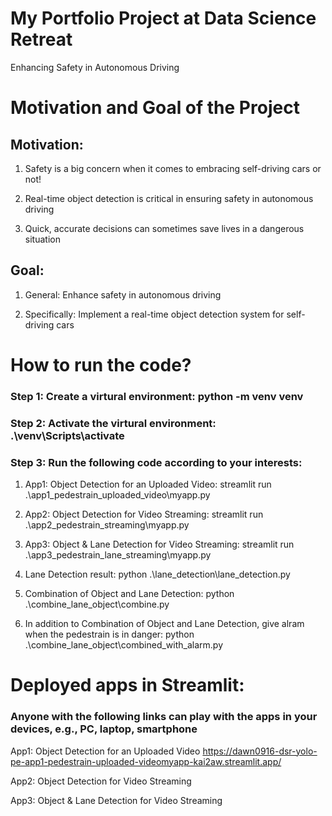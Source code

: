 # My Portfolio Project at Data Science Retreat
Enhancing Safety in Autonomous Driving

# Motivation and Goal of the Project
## Motivation:
  1. Safety is a big concern when it comes to embracing self-driving cars or not!
  
  2. Real-time object detection is critical in ensuring safety in autonomous driving
  
  3. Quick, accurate decisions can sometimes save lives in a dangerous situation
  
## Goal:
  1. General: Enhance safety in autonomous driving
  
  2. Specifically: Implement a real-time object detection system for self-driving cars


# How to run the code?
### Step 1: Create a virtural environment: python -m venv venv
### Step 2: Activate the virtural environment: .\venv\Scripts\activate
### Step 3: Run the following code according to your interests:
1. App1:  Object Detection for an Uploaded Video: 
streamlit run .\app1_pedestrain_uploaded_video\myapp.py

2. App2: Object Detection for Video Streaming: 
streamlit run .\app2_pedestrain_streaming\myapp.py

3. App3: Object & Lane Detection for Video Streaming: 
streamlit run .\app3_pedestrain_lane_streaming\myapp.py

4. Lane Detection result: 
python .\lane_detection\lane_detection.py

5. Combination of Object and Lane Detection: 
python .\combine_lane_object\combine.py

6. In addition to Combination of Object and Lane Detection, give alram when the pedestrain is in danger: 
python .\combine_lane_object\combined_with_alarm.py



# Deployed apps in Streamlit:
### Anyone with the following links can play with the apps in your devices, e.g., PC, laptop, smartphone
App1:  Object Detection for an Uploaded Video
https://dawn0916-dsr-yolo-pe-app1-pedestrain-uploaded-videomyapp-kai2aw.streamlit.app/


App2: Object Detection for Video Streaming


App3: Object & Lane Detection for Video Streaming


